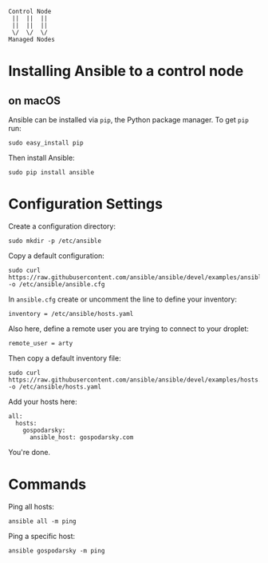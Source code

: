     Control Node
     ||  ||  ||
     ||  ||  ||
     \/  \/  \/
    Managed Nodes

# Installing Ansible to a control node

## on macOS

Ansible can be installed via `pip`, the Python package manager. To get `pip` run:

    sudo easy_install pip

Then install Ansible:

    sudo pip install ansible

# Configuration Settings

Create a configuration directory:

    sudo mkdir -p /etc/ansible

Copy a default configuration:

    sudo curl https://raw.githubusercontent.com/ansible/ansible/devel/examples/ansible.cfg -o /etc/ansible/ansible.cfg

In `ansible.cfg` create or uncomment the line to define your inventory:

    inventory = /etc/ansible/hosts.yaml

Also here, define a remote user you are trying to connect to your droplet:

    remote_user = arty

Then copy a default inventory file:

    sudo curl https://raw.githubusercontent.com/ansible/ansible/devel/examples/hosts.yaml -o /etc/ansible/hosts.yaml

Add your hosts here:

```
all:
  hosts:
    gospodarsky:
      ansible_host: gospodarsky.com
```

You're done.

# Commands

Ping all hosts:

    ansible all -m ping

Ping a specific host:

    ansible gospodarsky -m ping